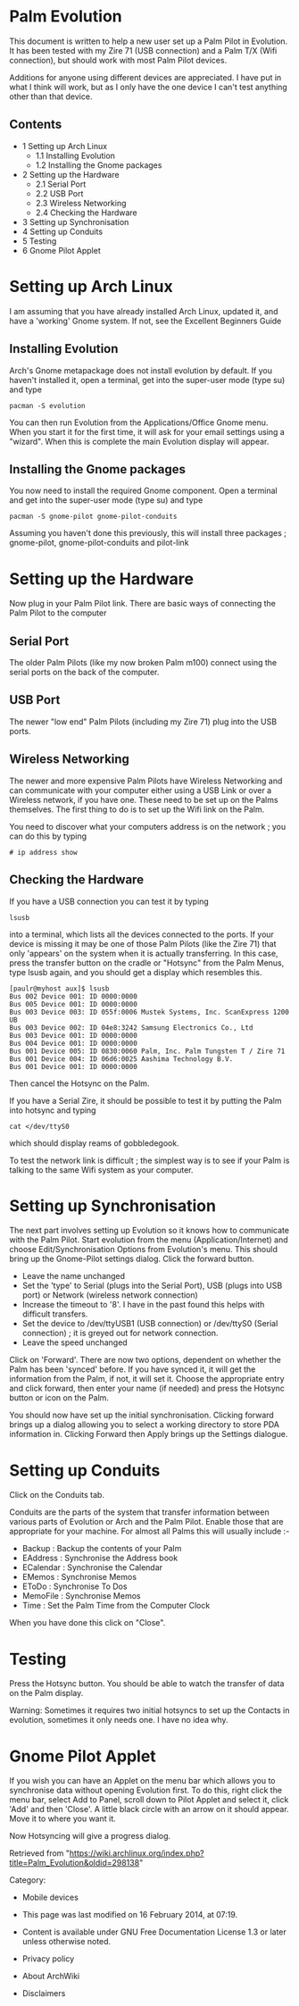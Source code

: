 Palm Evolution
==============

This document is written to help a new user set up a Palm Pilot in
Evolution. It has been tested with my Zire 71 (USB connection) and a
Palm T/X (Wifi connection), but should work with most Palm Pilot
devices.

Additions for anyone using different devices are appreciated. I have put
in what I think will work, but as I only have the one device I can't
test anything other than that device.

Contents
--------

-   1 Setting up Arch Linux
    -   1.1 Installing Evolution
    -   1.2 Installing the Gnome packages
-   2 Setting up the Hardware
    -   2.1 Serial Port
    -   2.2 USB Port
    -   2.3 Wireless Networking
    -   2.4 Checking the Hardware
-   3 Setting up Synchronisation
-   4 Setting up Conduits
-   5 Testing
-   6 Gnome Pilot Applet

Setting up Arch Linux
=====================

I am assuming that you have already installed Arch Linux, updated it,
and have a 'working' Gnome system. If not, see the Excellent Beginners
Guide

Installing Evolution
--------------------

Arch's Gnome metapackage does not install evolution by default. If you
haven't installed it, open a terminal, get into the super-user mode
(type su) and type

    pacman -S evolution

You can then run Evolution from the Applications/Office Gnome menu. When
you start it for the first time, it will ask for your email settings
using a "wizard". When this is complete the main Evolution display will
appear.

Installing the Gnome packages
-----------------------------

You now need to install the required Gnome component. Open a terminal
and get into the super-user mode (type su) and type

    pacman -S gnome-pilot gnome-pilot-conduits

Assuming you haven't done this previously, this will install three
packages ; gnome-pilot, gnome-pilot-conduits and pilot-link

Setting up the Hardware
=======================

Now plug in your Palm Pilot link. There are basic ways of connecting the
Palm Pilot to the computer

Serial Port
-----------

The older Palm Pilots (like my now broken Palm m100) connect using the
serial ports on the back of the computer.

USB Port
--------

The newer "low end" Palm Pilots (including my Zire 71) plug into the USB
ports.

Wireless Networking
-------------------

The newer and more expensive Palm Pilots have Wireless Networking and
can communicate with your computer either using a USB Link or over a
Wireless network, if you have one. These need to be set up on the Palms
themselves. The first thing to do is to set up the Wifi link on the
Palm.

You need to discover what your computers address is on the network ; you
can do this by typing

    # ip address show

Checking the Hardware
---------------------

If you have a USB connection you can test it by typing

    lsusb

into a terminal, which lists all the devices connected to the ports. If
your device is missing it may be one of those Palm Pilots (like the Zire
71) that only 'appears' on the system when it is actually transferring.
In this case, press the transfer button on the cradle or "Hotsync" from
the Palm Menus, type lsusb again, and you should get a display which
resembles this.

    [paulr@myhost aux]$ lsusb
    Bus 002 Device 001: ID 0000:0000  
    Bus 005 Device 001: ID 0000:0000  
    Bus 003 Device 003: ID 055f:0006 Mustek Systems, Inc. ScanExpress 1200 UB
    Bus 003 Device 002: ID 04e8:3242 Samsung Electronics Co., Ltd 
    Bus 003 Device 001: ID 0000:0000  
    Bus 004 Device 001: ID 0000:0000  
    Bus 001 Device 005: ID 0830:0060 Palm, Inc. Palm Tungsten T / Zire 71
    Bus 001 Device 004: ID 06d6:0025 Aashima Technology B.V. 
    Bus 001 Device 001: ID 0000:0000  

Then cancel the Hotsync on the Palm.

If you have a Serial Zire, it should be possible to test it by putting
the Palm into hotsync and typing

    cat </dev/ttyS0

which should display reams of gobbledegook.

To test the network link is difficult ; the simplest way is to see if
your Palm is talking to the same Wifi system as your computer.

Setting up Synchronisation
==========================

The next part involves setting up Evolution so it knows how to
communicate with the Palm Pilot. Start evolution from the menu
(Application/Internet) and choose Edit/Synchronisation Options from
Evolution's menu. This should bring up the Gnome-Pilot settings dialog.
Click the forward button.

-   Leave the name unchanged
-   Set the 'type' to Serial (plugs into the Serial Port), USB (plugs
    into USB port) or Network (wireless network connection)
-   Increase the timeout to '8'. I have in the past found this helps
    with difficult transfers.
-   Set the device to /dev/ttyUSB1 (USB connection) or /dev/ttyS0
    (Serial connection) ; it is greyed out for network connection.
-   Leave the speed unchanged

Click on 'Forward'. There are now two options, dependent on whether the
Palm has been 'synced' before. If you have synced it, it will get the
information from the Palm, if not, it will set it. Choose the
appropriate entry and click forward, then enter your name (if needed)
and press the Hotsync button or icon on the Palm.

You should now have set up the initial synchronisation. Clicking forward
brings up a dialog allowing you to select a working directory to store
PDA information in. Clicking Forward then Apply brings up the Settings
dialogue.

Setting up Conduits
===================

Click on the Conduits tab.

Conduits are the parts of the system that transfer information between
various parts of Evolution or Arch and the Palm Pilot. Enable those that
are appropriate for your machine. For almost all Palms this will usually
include :-

-   Backup : Backup the contents of your Palm
-   EAddress : Synchronise the Address book
-   ECalendar : Synchronise the Calendar
-   EMemos : Synchronise Memos
-   EToDo : Synchronise To Dos
-   MemoFile : Synchronise Memos
-   Time : Set the Palm Time from the Computer Clock

When you have done this click on "Close".

Testing
=======

Press the Hotsync button. You should be able to watch the transfer of
data on the Palm display.

Warning: Sometimes it requires two initial hotsyncs to set up the
Contacts in evolution, sometimes it only needs one. I have no idea why.

Gnome Pilot Applet
==================

If you wish you can have an Applet on the menu bar which allows you to
synchronise data without opening Evolution first. To do this, right
click the menu bar, select Add to Panel, scroll down to Pilot Applet and
select it, click 'Add' and then 'Close'. A little black circle with an
arrow on it should appear. Move it to where you want it.

Now Hotsyncing will give a progress dialog.

Retrieved from
"https://wiki.archlinux.org/index.php?title=Palm_Evolution&oldid=298138"

Category:

-   Mobile devices

-   This page was last modified on 16 February 2014, at 07:19.
-   Content is available under GNU Free Documentation License 1.3 or
    later unless otherwise noted.
-   Privacy policy
-   About ArchWiki
-   Disclaimers
